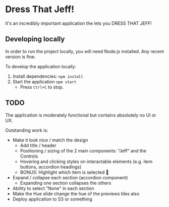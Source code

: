 # Dress That Jeff!

It's an incredibly important application the lets you DRESS THAT JEFF!

## Developing locally

In order to run the project locally, you will need Node.js installed. Any recent version is fine.

To develop the application locally:

1. Install dependencies: `npm install`
2. Start the application `npm start`
   - Press `Ctrl+C` to stop.

## TODO

The application is moderately functional but contains absolutely no UI or UX.

Outstanding work is:
  - Make it look nice / match the design
    - Add title / header
    - Positioning / sizing of the 2 main components: "Jeff" and the Controls
    - Hovering and clicking styles on interactable elements (e.g. item buttons, accordion headings)
    - BONUS: Highlight which item is selected 🤔
  - Expand / collapse each section (accordion component)
    - Expanding one section collapses the others
  - Ability to select "None" in each section
  - Make the Hue slide change the hue of the previews tiles also
  - Deploy application to S3 or something
